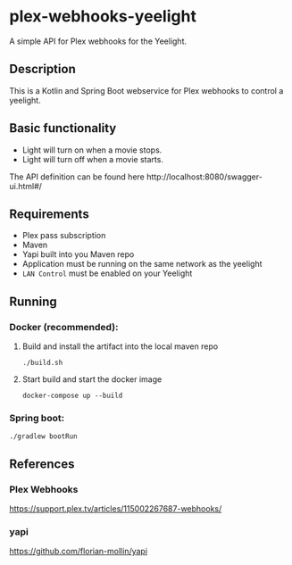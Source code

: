 # plex-webhooks-yeelight
A simple API for Plex webhooks for the Yeelight.

## Description
This is a Kotlin and Spring Boot webservice for Plex webhooks to control a yeelight.

## Basic functionality
 - Light will turn on when a movie stops.
 - Light will turn off when a movie starts.
 
 The API definition can be found here http://localhost:8080/swagger-ui.html#/

## Requirements
 - Plex pass subscription
 - Maven
 - Yapi built into you Maven repo
 - Application must be running on the same network as the yeelight
 - `LAN Control` must be enabled on your Yeelight
 
## Running
### Docker (recommended):
1. Build and install the artifact into the local maven repo

    `./build.sh`

2. Start build and start the docker image

    `docker-compose up --build`

### Spring boot:
`./gradlew bootRun`

## References
### Plex Webhooks
https://support.plex.tv/articles/115002267687-webhooks/

### yapi
https://github.com/florian-mollin/yapi